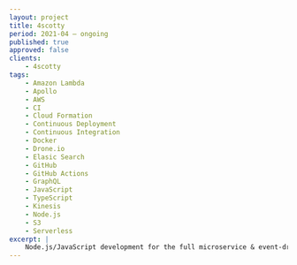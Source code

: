 ```yaml
---
layout: project
title: 4scotty
period: 2021-04 – ongoing
published: true
approved: false
clients:
    - 4scotty
tags:
    - Amazon Lambda
    - Apollo
    - AWS
    - CI
    - Cloud Formation
    - Continuous Deployment
    - Continuous Integration
    - Docker
    - Drone.io
    - Elasic Search
    - GitHub
    - GitHub Actions
    - GraphQL
    - JavaScript
    - TypeScript
    - Kinesis
    - Node.js
    - S3
    - Serverless
excerpt: |
    Node.js/JavaScript development for the full microservice & event-driven  reverse job marketplace.
---
```

